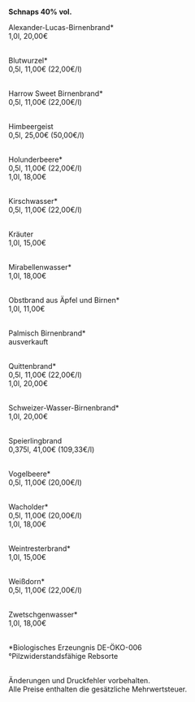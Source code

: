 **Schnaps 40% vol.**

Alexander-Lucas-Birnenbrand*\
1,0l, 20,00€\
<br>

Blutwurzel*\
0,5l, 11,00€ (22,00€/l)\
<br>

Harrow Sweet Birnenbrand*\
0,5l, 11,00€ (22,00€/l)\
<br>

Himbeergeist\
0,5l, 25,00€ (50,00€/l)\
<br>

Holunderbeere*\
0,5l, 11,00€ (22,00€/l)\
1,0l, 18,00€\
<br>

Kirschwasser*\
0,5l, 11,00€ (22,00€/l)\
<br>

Kräuter\
1,0l, 15,00€\
<br>

Mirabellenwasser*\
1,0l, 18,00€\
<br>

Obstbrand aus Äpfel und Birnen*\
1,0l, 11,00€\
<br>

Palmisch Birnenbrand*\
ausverkauft\
<br>

Quittenbrand*\
0,5l, 11,00€ (22,00€/l)\
1,0l, 20,00€\
<br>

Schweizer-Wasser-Birnenbrand*\
1,0l, 20,00€\
<br>

Speierlingbrand\
0,375l, 41,00€ (109,33€/l)\
<br>

Vogelbeere*\
0,5l, 11,00€ (20,00€/l)\
<br>

Wacholder*\
0,5l, 11,00€ (20,00€/l)\
1,0l, 18,00€\
<br>

Weintresterbrand*\
1,0l, 15,00€\
<br>

Weißdorn*\
0,5l, 11,00€ (22,00€/l)\
<br>

Zwetschgenwasser*\
1,0l, 18,00€\
<br>

\*Biologisches Erzeungnis DE-ÖKO-006\
°Pilzwiderstandsfähige Rebsorte\
<br>

Änderungen und Druckfehler vorbehalten.\
Alle Preise enthalten die gesätzliche Mehrwertsteuer.
